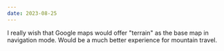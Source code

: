 ```yaml
---
date: 2023-08-25
---
```


I really wish that Google maps would offer "terrain" as the base map in navigation mode. Would be a much better experience for mountain travel.